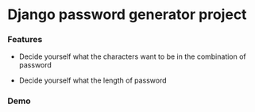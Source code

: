 # Django password generator project

### Features

* Decide yourself what the characters want to be in the combination of password 

* Decide yourself what the length of password

### Demo
